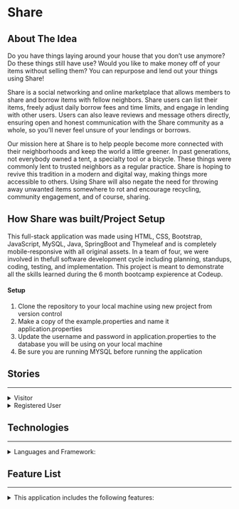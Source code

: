 
# Share

## About The Idea

Do you have things laying around your house that you don’t use anymore? Do these things still have use? Would you like to make money off of your items without selling them? You can repurpose and lend out your things using Share!

Share is a social networking and online marketplace that allows members to share and borrow items with fellow neighbors. Share users can list their items, freely adjust daily borrow fees and time limits, and engage in lending with other users. Users can also leave reviews and message others directly, ensuring open and honest communication with the Share community as a whole, so you’ll never feel unsure of your lendings or borrows.

Our mission here at Share is to help people become more connected with their neighborhoods and keep the world a little greener. In past generations, not everybody owned a tent, a specialty tool or a bicycle. These things were commonly lent to trusted neighbors as a regular practice. Share is hoping to revive this tradition in a modern and digital way, making things more accessible to others. Using Share will also negate the need for throwing away unwanted items somewhere to rot and encourage recycling, community engagement, and of course, sharing.

## How Share was built/Project Setup

This full-stack application was made using HTML, CSS, Bootstrap, JavaScript, MySQL, Java, SpringBoot and Thymeleaf and is completely mobile-responsive with all original assets. In a team of four,  we were involved in thefull software development cycle including planning, standups, coding, testing, and implementation. This project is meant to demonstrate all the skills learned during the 6 month bootcamp expierence at Codeup.

#### Setup

1. Clone the repository to your local machine using new project from version control
2. Make a copy of the example.properties and name it application.properties
3. Update the username and password in application.properties to the database you will be using on your local machine
4. Be sure you are running MYSQL before running the application


##  Stories

<hr>

<details>

<summary>Visitor</summary>


    - As a visitor, when I complete the registration form I will be redirected to a welcome/profile screen. 


    - As a visitor, I cannot use the platform or access its features until I make an account.

</details>

<details>
<summary>Registered User </summary>

    - As a user, I can create posts and they will be displayed in the main list as well as on my personal profile page. 

    - As a user, I can edit the posts I created. 

    - As a user, I cannot edit/delete another user’s posts.
    - As a user, I can delete my own posts.
    - As a user interested in borrowing, I can click on posts I’m interested in and put in a borrow offer.
    - As a user interested in lending, if I receive a borrow offer, I will receive a notification stating as such and can view the information regarding the offer.
    - As a user interested in borrowing, if I do not wish to borrow directly with somebody I can put in a trade offer instead.
    - As a user interested in borrowing, if I put in a trade offer, I can choose which item from my current listed ads that I wish to trade.
    - As a user interested in lending, if I receive a trade offer, I will receive a notification stating as such and can view the information regarding the offer.
    - As a user interested in lending, I can decide who can borrow my products/trade with me (accept/deny functionality.
    - As a user, I can see how much time is left on an item I borrowed or the time left on an item someone is borrowing from me.
    - As a user, I can leave reviews and send messages to other users.
    - As a user, I can view my own reviews and messages.
</details>

## Technologies

<hr>

<details>
<summary>Languages and Framework:</summary>

    - HTML
    - Javascript
    - Java
    - CSS
    - Boostrap
    - Springboot
    - Thymeleaf
    - MYSQL
</details>

## Feature List

<hr>

<details>
<summary>This application includes the following features:</summary>

    - Implement CRUD for Posts (Create, Edit, Delete)
    - Implement CRUD for Profile
    - Register users and allow them to login
    - Individual Post show page
    - Allow a user to send a request for a borrow on Individual Post show page (send request to seller so they can confirm or deny request)
    - Create a collective Ads page which should contain links to each individual Post page
    - Allow users to logout
    - Search functionality that allows users to search through the post in your database by title (ZIP code)
    - Show the user's posts on their profile page
    - Ensure usernames are unique 
    - Dynamic navbar for logged in users, guests and admins
    - Error messages
    - Sticky Forms
    - Allow a post to a category
    - Allow a post to have an image
    - Intended Redirects (Register to Login, Clicking post to Individual post page, etc)
    - Allow a user to leave a review on another person’s profile
    - Allow a user to message another user
    - Allow a user to see favorited/bookmarked items 
    - Allow users to see notifications (inquiries about items, trade offers, etc)
    - Allow a user to view their reputation and see who posted them (the reviews)
    - Dictate if an item is available for a Take and Trade/trade or if it’s off the market
    - Allow a seller to see how much time is left for a user to borrow an item (ex: You’re sharing a bike! Time remaining: 2 days). Implement counter/timer as needed and have it update
    - Allow a user to see which time they’re borrowing and how much time is left (ex: you’re borrowing a bike! Time remaining: 2 days)
    - Allow a user to impose their own terms and conditions on listed items


</details>
